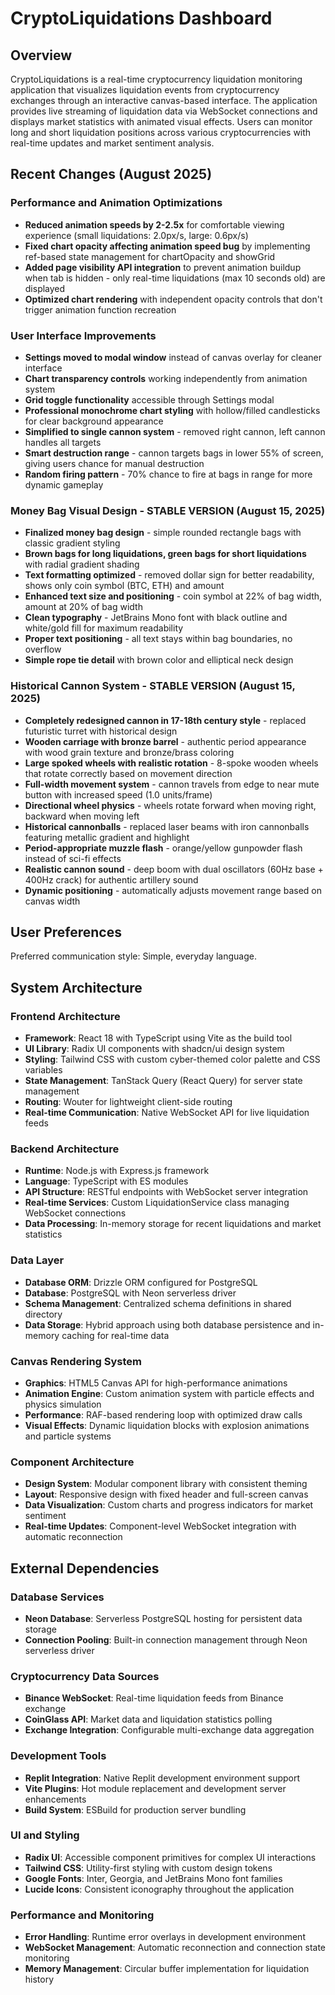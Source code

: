# CryptoLiquidations Dashboard

## Overview

CryptoLiquidations is a real-time cryptocurrency liquidation monitoring application that visualizes liquidation events from cryptocurrency exchanges through an interactive canvas-based interface. The application provides live streaming of liquidation data via WebSocket connections and displays market statistics with animated visual effects. Users can monitor long and short liquidation positions across various cryptocurrencies with real-time updates and market sentiment analysis.

## Recent Changes (August 2025)

### Performance and Animation Optimizations
- **Reduced animation speeds by 2-2.5x** for comfortable viewing experience (small liquidations: 2.0px/s, large: 0.6px/s)
- **Fixed chart opacity affecting animation speed bug** by implementing ref-based state management for chartOpacity and showGrid
- **Added page visibility API integration** to prevent animation buildup when tab is hidden - only real-time liquidations (max 10 seconds old) are displayed
- **Optimized chart rendering** with independent opacity controls that don't trigger animation function recreation

### User Interface Improvements  
- **Settings moved to modal window** instead of canvas overlay for cleaner interface
- **Chart transparency controls** working independently from animation system
- **Grid toggle functionality** accessible through Settings modal
- **Professional monochrome chart styling** with hollow/filled candlesticks for clear background appearance
- **Simplified to single cannon system** - removed right cannon, left cannon handles all targets
- **Smart destruction range** - cannon targets bags in lower 55% of screen, giving users chance for manual destruction
- **Random firing pattern** - 70% chance to fire at bags in range for more dynamic gameplay

### Money Bag Visual Design - STABLE VERSION (August 15, 2025)
- **Finalized money bag design** - simple rounded rectangle bags with classic gradient styling
- **Brown bags for long liquidations, green bags for short liquidations** with radial gradient shading
- **Text formatting optimized** - removed dollar sign for better readability, shows only coin symbol (BTC, ETH) and amount
- **Enhanced text size and positioning** - coin symbol at 22% of bag width, amount at 20% of bag width
- **Clean typography** - JetBrains Mono font with black outline and white/gold fill for maximum readability
- **Proper text positioning** - all text stays within bag boundaries, no overflow
- **Simple rope tie detail** with brown color and elliptical neck design

### Historical Cannon System - STABLE VERSION (August 15, 2025)
- **Completely redesigned cannon in 17-18th century style** - replaced futuristic turret with historical design
- **Wooden carriage with bronze barrel** - authentic period appearance with wood grain texture and bronze/brass coloring
- **Large spoked wheels with realistic rotation** - 8-spoke wooden wheels that rotate correctly based on movement direction
- **Full-width movement system** - cannon travels from edge to near mute button with increased speed (1.0 units/frame)
- **Directional wheel physics** - wheels rotate forward when moving right, backward when moving left
- **Historical cannonballs** - replaced laser beams with iron cannonballs featuring metallic gradient and highlight
- **Period-appropriate muzzle flash** - orange/yellow gunpowder flash instead of sci-fi effects
- **Realistic cannon sound** - deep boom with dual oscillators (60Hz base + 400Hz crack) for authentic artillery sound
- **Dynamic positioning** - automatically adjusts movement range based on canvas width

## User Preferences

Preferred communication style: Simple, everyday language.

## System Architecture

### Frontend Architecture
- **Framework**: React 18 with TypeScript using Vite as the build tool
- **UI Library**: Radix UI components with shadcn/ui design system
- **Styling**: Tailwind CSS with custom cyber-themed color palette and CSS variables
- **State Management**: TanStack Query (React Query) for server state management
- **Routing**: Wouter for lightweight client-side routing
- **Real-time Communication**: Native WebSocket API for live liquidation feeds

### Backend Architecture
- **Runtime**: Node.js with Express.js framework
- **Language**: TypeScript with ES modules
- **API Structure**: RESTful endpoints with WebSocket server integration
- **Real-time Services**: Custom LiquidationService class managing WebSocket connections
- **Data Processing**: In-memory storage for recent liquidations and market statistics

### Data Layer
- **Database ORM**: Drizzle ORM configured for PostgreSQL
- **Database**: PostgreSQL with Neon serverless driver
- **Schema Management**: Centralized schema definitions in shared directory
- **Data Storage**: Hybrid approach using both database persistence and in-memory caching for real-time data

### Canvas Rendering System
- **Graphics**: HTML5 Canvas API for high-performance animations
- **Animation Engine**: Custom animation system with particle effects and physics simulation
- **Performance**: RAF-based rendering loop with optimized draw calls
- **Visual Effects**: Dynamic liquidation blocks with explosion animations and particle systems

### Component Architecture
- **Design System**: Modular component library with consistent theming
- **Layout**: Responsive design with fixed header and full-screen canvas
- **Data Visualization**: Custom charts and progress indicators for market sentiment
- **Real-time Updates**: Component-level WebSocket integration with automatic reconnection

## External Dependencies

### Database Services
- **Neon Database**: Serverless PostgreSQL hosting for persistent data storage
- **Connection Pooling**: Built-in connection management through Neon serverless driver

### Cryptocurrency Data Sources
- **Binance WebSocket**: Real-time liquidation feeds from Binance exchange
- **CoinGlass API**: Market data and liquidation statistics polling
- **Exchange Integration**: Configurable multi-exchange data aggregation

### Development Tools
- **Replit Integration**: Native Replit development environment support
- **Vite Plugins**: Hot module replacement and development server enhancements
- **Build System**: ESBuild for production server bundling

### UI and Styling
- **Radix UI**: Accessible component primitives for complex UI interactions
- **Tailwind CSS**: Utility-first styling with custom design tokens
- **Google Fonts**: Inter, Georgia, and JetBrains Mono font families
- **Lucide Icons**: Consistent iconography throughout the application

### Performance and Monitoring
- **Error Handling**: Runtime error overlays in development environment
- **WebSocket Management**: Automatic reconnection and connection state monitoring
- **Memory Management**: Circular buffer implementation for liquidation history